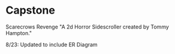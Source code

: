 # Capstone

Scarecrows Revenge
"A 2d Horror Sidescroller created by Tommy Hampton."

8/23: Updated to include ER Diagram